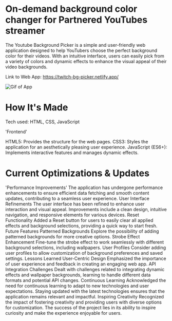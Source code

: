 # On-demand background color changer for Partnered YouTubes streamer

The Youtube Background Picker is a simple and user-friendly web application designed to help YouTubers choose the perfect background color for their videos. With an intuitive interface, users can easily pick from a variety of colors and dynamic effects to enhance the visual appeal of their video backgrounds.

Link to Web App: https://twitch-bg-picker.netlify.app/

![Gif of App](BG-Picker.gif)

# How It's Made
Tech used: HTML, CSS, JavaScript

'Frontend'

HTML5: Provides the structure for the web pages.
CSS3: Styles the application for an aesthetically pleasing user experience.
JavaScript (ES6+): Implements interactive features and manages dynamic effects.

# Current Optimizations & Updates

'Performance Improvements'
The application has undergone performance enhancements to ensure efficient data fetching and smooth content updates, contributing to a seamless user experience.
User Interface Refinements
The user interface has been refined to enhance user interaction and visual appeal. Improvements include a clean design, intuitive navigation, and responsive elements for various devices.
Reset Functionality
Added a Reset button for users to easily clear all applied effects and background selections, providing a quick way to start fresh.
Future Features
Patterned Backgrounds
Explore the possibility of adding patterned backgrounds for more creative options.
Strobe Effect Enhancement
Fine-tune the strobe effect to work seamlessly with different background selections, including wallpapers.
User Profiles
Consider adding user profiles to allow customization of background preferences and saved settings.
Lessons Learned
User-Centric Design
Emphasized the importance of user experience and feedback in creating an engaging web app.
API Integration Challenges
Dealt with challenges related to integrating dynamic effects and wallpaper backgrounds, learning to handle different data formats and potential API changes.
Continuous Learning
Acknowledged the need for continuous learning to adapt to new technologies and user expectations. Staying updated with the latest technologies ensures that the application remains relevant and impactful.
Inspiring Creativity
Recognized the impact of fostering creativity and providing users with diverse options for customization. The success of the project lies in its ability to inspire curiosity and make the experience enjoyable for users.






